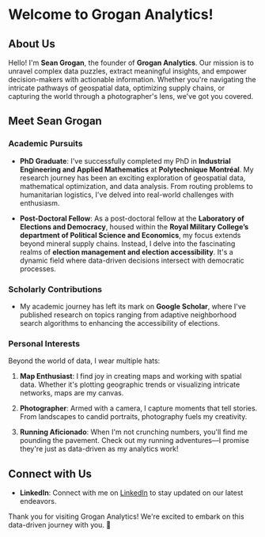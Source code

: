# Welcome to Grogan Analytics!

## About Us

Hello! I'm **Sean Grogan**, the founder of **Grogan Analytics**. Our mission is to unravel complex data puzzles, extract meaningful insights, and empower decision-makers with actionable information. Whether you're navigating the intricate pathways of geospatial data, optimizing supply chains, or capturing the world through a photographer's lens, we've got you covered.

## Meet Sean Grogan

### Academic Pursuits

- **PhD Graduate**: I've successfully completed my PhD in **Industrial Engineering and Applied Mathematics** at **Polytechnique Montréal**. My research journey has been an exciting exploration of geospatial data, mathematical optimization, and data analysis. From routing problems to humanitarian logistics, I've delved into real-world challenges with enthusiasm.

- **Post-Doctoral Fellow**: As a post-doctoral fellow at the **Laboratory of Elections and Democracy**, housed within the **Royal Military College’s department of Political Science and Economics**, my focus extends beyond mineral supply chains. Instead, I delve into the fascinating realms of **election management and election accessibility**. It's a dynamic field where data-driven decisions intersect with democratic processes.

### Scholarly Contributions

- My academic journey has left its mark on **Google Scholar**, where I've published research on topics ranging from adaptive neighborhood search algorithms to enhancing the accessibility of elections.

### Personal Interests

Beyond the world of data, I wear multiple hats:

1. **Map Enthusiast**: I find joy in creating maps and working with spatial data. Whether it's plotting geographic trends or visualizing intricate networks, maps are my canvas.

2. **Photographer**: Armed with a camera, I capture moments that tell stories. From landscapes to candid portraits, photography fuels my creativity.

3. **Running Aficionado**: When I'm not crunching numbers, you'll find me pounding the pavement. Check out my running adventures—I promise they're just as data-driven as my analytics work!

## Connect with Us

- **LinkedIn**: Connect with me on [LinkedIn](https://www.linkedin.com/in/seangrogan/) to stay updated on our latest endeavors.

Thank you for visiting Grogan Analytics! We're excited to embark on this data-driven journey with you. 🚀
